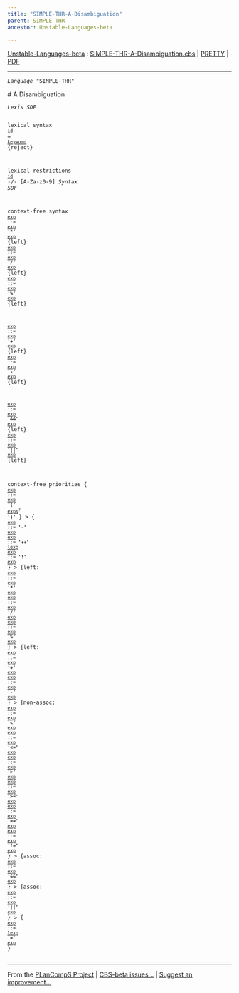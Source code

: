 ```yaml
---
title: "SIMPLE-THR-A-Disambiguation"
parent: SIMPLE-THR
ancestor: Unstable-Languages-beta

---
```


[Unstable-Languages-beta] : [SIMPLE-THR-A-Disambiguation.cbs] \| [PRETTY] \| [PDF]


----
<div class="highlighter-rouge"><pre class="highlight"><code><i class="keyword">Language</i> <span id="Language_SIMPLE-THR">"SIMPLE-THR"</span></code></pre></div>
# <span id="SectionNumber_A">A</span> Disambiguation


<div class="highlighter-rouge"><pre class="highlight"><code><i class="keyword">Lexis</i> <i class="keyword">SDF</i>

lexical syntax
  <code><span class="syn-name"><a href="../SIMPLE-THR-1-Lexical/index.html#SyntaxName_id">id</a></span></code> = <code><span class="syn-name"><a href="../SIMPLE-THR-1-Lexical/index.html#SyntaxName_keyword">keyword</a></span></code> {reject}

lexical restrictions
  <code><span class="syn-name"><a href="../SIMPLE-THR-1-Lexical/index.html#SyntaxName_id">id</a></span></code> -/- [A-Za-z0-9]
<i class="keyword">Syntax</i> <i class="keyword">SDF</i>

context-free syntax
<code><i class="keyword"></i><i class="var"></i><span class="syn-name"><a href="../SIMPLE-THR-2-Expressions/index.html#SyntaxName_exp">exp</a></span> ::= <span class="syn-name"><a href="../SIMPLE-THR-2-Expressions/index.html#SyntaxName_exp">exp</a></span> <b class="atom">'*'</b> <span class="syn-name"><a href="../SIMPLE-THR-2-Expressions/index.html#SyntaxName_exp">exp</a></span></code> {left}
<code><i class="keyword"></i><i class="var"></i><span class="syn-name"><a href="../SIMPLE-THR-2-Expressions/index.html#SyntaxName_exp">exp</a></span> ::= <span class="syn-name"><a href="../SIMPLE-THR-2-Expressions/index.html#SyntaxName_exp">exp</a></span> <b class="atom">'/'</b> <span class="syn-name"><a href="../SIMPLE-THR-2-Expressions/index.html#SyntaxName_exp">exp</a></span></code> {left}
<code><i class="keyword"></i><i class="var"></i><span class="syn-name"><a href="../SIMPLE-THR-2-Expressions/index.html#SyntaxName_exp">exp</a></span> ::= <span class="syn-name"><a href="../SIMPLE-THR-2-Expressions/index.html#SyntaxName_exp">exp</a></span> <b class="atom">'%'</b> <span class="syn-name"><a href="../SIMPLE-THR-2-Expressions/index.html#SyntaxName_exp">exp</a></span></code> {left}

<code><i class="keyword"></i><i class="var"></i><span class="syn-name"><a href="../SIMPLE-THR-2-Expressions/index.html#SyntaxName_exp">exp</a></span> ::= <span class="syn-name"><a href="../SIMPLE-THR-2-Expressions/index.html#SyntaxName_exp">exp</a></span> <b class="atom">'+'</b> <span class="syn-name"><a href="../SIMPLE-THR-2-Expressions/index.html#SyntaxName_exp">exp</a></span></code> {left}
<code><i class="keyword"></i><i class="var"></i><span class="syn-name"><a href="../SIMPLE-THR-2-Expressions/index.html#SyntaxName_exp">exp</a></span> ::= <span class="syn-name"><a href="../SIMPLE-THR-2-Expressions/index.html#SyntaxName_exp">exp</a></span> <b class="atom">'-'</b> <span class="syn-name"><a href="../SIMPLE-THR-2-Expressions/index.html#SyntaxName_exp">exp</a></span></code> {left}

<code><i class="keyword"></i><i class="var"></i><span class="syn-name"><a href="../SIMPLE-THR-2-Expressions/index.html#SyntaxName_exp">exp</a></span> ::= <span class="syn-name"><a href="../SIMPLE-THR-2-Expressions/index.html#SyntaxName_exp">exp</a></span> <b class="atom">'&&'</b> <span class="syn-name"><a href="../SIMPLE-THR-2-Expressions/index.html#SyntaxName_exp">exp</a></span></code> {left}
<code><i class="keyword"></i><i class="var"></i><span class="syn-name"><a href="../SIMPLE-THR-2-Expressions/index.html#SyntaxName_exp">exp</a></span> ::= <span class="syn-name"><a href="../SIMPLE-THR-2-Expressions/index.html#SyntaxName_exp">exp</a></span> <b class="atom">'||'</b> <span class="syn-name"><a href="../SIMPLE-THR-2-Expressions/index.html#SyntaxName_exp">exp</a></span></code> {left}

context-free priorities
{
<code><i class="keyword"></i><i class="var"></i><span class="syn-name"><a href="../SIMPLE-THR-2-Expressions/index.html#SyntaxName_exp">exp</a></span> ::= <span class="syn-name"><a href="../SIMPLE-THR-2-Expressions/index.html#SyntaxName_exp">exp</a></span> <b class="atom">'('</b> <span class="syn-name"><a href="../SIMPLE-THR-2-Expressions/index.html#SyntaxName_exps">exps</a></span><sup class="sup">?</sup> <b class="atom">')'</b></code>
} >
{
<code><i class="keyword"></i><i class="var"></i><span class="syn-name"><a href="../SIMPLE-THR-2-Expressions/index.html#SyntaxName_exp">exp</a></span> ::= <b class="atom">'-'</b> <span class="syn-name"><a href="../SIMPLE-THR-2-Expressions/index.html#SyntaxName_exp">exp</a></span></code>
<code><i class="keyword"></i><i class="var"></i><span class="syn-name"><a href="../SIMPLE-THR-2-Expressions/index.html#SyntaxName_exp">exp</a></span> ::= <b class="atom">'++'</b> <span class="syn-name"><a href="../SIMPLE-THR-2-Expressions/index.html#SyntaxName_lexp">lexp</a></span></code>
<code><i class="keyword"></i><i class="var"></i><span class="syn-name"><a href="../SIMPLE-THR-2-Expressions/index.html#SyntaxName_exp">exp</a></span> ::= <b class="atom">'!'</b> <span class="syn-name"><a href="../SIMPLE-THR-2-Expressions/index.html#SyntaxName_exp">exp</a></span></code>
} >
{left:
<code><i class="keyword"></i><i class="var"></i><span class="syn-name"><a href="../SIMPLE-THR-2-Expressions/index.html#SyntaxName_exp">exp</a></span> ::= <span class="syn-name"><a href="../SIMPLE-THR-2-Expressions/index.html#SyntaxName_exp">exp</a></span> <b class="atom">'*'</b> <span class="syn-name"><a href="../SIMPLE-THR-2-Expressions/index.html#SyntaxName_exp">exp</a></span></code>
<code><i class="keyword"></i><i class="var"></i><span class="syn-name"><a href="../SIMPLE-THR-2-Expressions/index.html#SyntaxName_exp">exp</a></span> ::= <span class="syn-name"><a href="../SIMPLE-THR-2-Expressions/index.html#SyntaxName_exp">exp</a></span> <b class="atom">'/'</b> <span class="syn-name"><a href="../SIMPLE-THR-2-Expressions/index.html#SyntaxName_exp">exp</a></span></code>
<code><i class="keyword"></i><i class="var"></i><span class="syn-name"><a href="../SIMPLE-THR-2-Expressions/index.html#SyntaxName_exp">exp</a></span> ::= <span class="syn-name"><a href="../SIMPLE-THR-2-Expressions/index.html#SyntaxName_exp">exp</a></span> <b class="atom">'%'</b> <span class="syn-name"><a href="../SIMPLE-THR-2-Expressions/index.html#SyntaxName_exp">exp</a></span></code>
} >
{left:
<code><i class="keyword"></i><i class="var"></i><span class="syn-name"><a href="../SIMPLE-THR-2-Expressions/index.html#SyntaxName_exp">exp</a></span> ::= <span class="syn-name"><a href="../SIMPLE-THR-2-Expressions/index.html#SyntaxName_exp">exp</a></span> <b class="atom">'+'</b> <span class="syn-name"><a href="../SIMPLE-THR-2-Expressions/index.html#SyntaxName_exp">exp</a></span></code>
<code><i class="keyword"></i><i class="var"></i><span class="syn-name"><a href="../SIMPLE-THR-2-Expressions/index.html#SyntaxName_exp">exp</a></span> ::= <span class="syn-name"><a href="../SIMPLE-THR-2-Expressions/index.html#SyntaxName_exp">exp</a></span> <b class="atom">'-'</b> <span class="syn-name"><a href="../SIMPLE-THR-2-Expressions/index.html#SyntaxName_exp">exp</a></span></code>
} >
{non-assoc:
<code><i class="keyword"></i><i class="var"></i><span class="syn-name"><a href="../SIMPLE-THR-2-Expressions/index.html#SyntaxName_exp">exp</a></span> ::= <span class="syn-name"><a href="../SIMPLE-THR-2-Expressions/index.html#SyntaxName_exp">exp</a></span> <b class="atom">'<'</b> <span class="syn-name"><a href="../SIMPLE-THR-2-Expressions/index.html#SyntaxName_exp">exp</a></span></code>
<code><i class="keyword"></i><i class="var"></i><span class="syn-name"><a href="../SIMPLE-THR-2-Expressions/index.html#SyntaxName_exp">exp</a></span> ::= <span class="syn-name"><a href="../SIMPLE-THR-2-Expressions/index.html#SyntaxName_exp">exp</a></span> <b class="atom">'<='</b> <span class="syn-name"><a href="../SIMPLE-THR-2-Expressions/index.html#SyntaxName_exp">exp</a></span></code>
<code><i class="keyword"></i><i class="var"></i><span class="syn-name"><a href="../SIMPLE-THR-2-Expressions/index.html#SyntaxName_exp">exp</a></span> ::= <span class="syn-name"><a href="../SIMPLE-THR-2-Expressions/index.html#SyntaxName_exp">exp</a></span> <b class="atom">'>'</b> <span class="syn-name"><a href="../SIMPLE-THR-2-Expressions/index.html#SyntaxName_exp">exp</a></span></code>
<code><i class="keyword"></i><i class="var"></i><span class="syn-name"><a href="../SIMPLE-THR-2-Expressions/index.html#SyntaxName_exp">exp</a></span> ::= <span class="syn-name"><a href="../SIMPLE-THR-2-Expressions/index.html#SyntaxName_exp">exp</a></span> <b class="atom">'>='</b> <span class="syn-name"><a href="../SIMPLE-THR-2-Expressions/index.html#SyntaxName_exp">exp</a></span></code>
<code><i class="keyword"></i><i class="var"></i><span class="syn-name"><a href="../SIMPLE-THR-2-Expressions/index.html#SyntaxName_exp">exp</a></span> ::= <span class="syn-name"><a href="../SIMPLE-THR-2-Expressions/index.html#SyntaxName_exp">exp</a></span> <b class="atom">'=='</b> <span class="syn-name"><a href="../SIMPLE-THR-2-Expressions/index.html#SyntaxName_exp">exp</a></span></code>
<code><i class="keyword"></i><i class="var"></i><span class="syn-name"><a href="../SIMPLE-THR-2-Expressions/index.html#SyntaxName_exp">exp</a></span> ::= <span class="syn-name"><a href="../SIMPLE-THR-2-Expressions/index.html#SyntaxName_exp">exp</a></span> <b class="atom">'!='</b> <span class="syn-name"><a href="../SIMPLE-THR-2-Expressions/index.html#SyntaxName_exp">exp</a></span></code>
} >
{assoc:
<code><i class="keyword"></i><i class="var"></i><span class="syn-name"><a href="../SIMPLE-THR-2-Expressions/index.html#SyntaxName_exp">exp</a></span> ::= <span class="syn-name"><a href="../SIMPLE-THR-2-Expressions/index.html#SyntaxName_exp">exp</a></span> <b class="atom">'&&'</b> <span class="syn-name"><a href="../SIMPLE-THR-2-Expressions/index.html#SyntaxName_exp">exp</a></span></code>
} >
{assoc:
<code><i class="keyword"></i><i class="var"></i><span class="syn-name"><a href="../SIMPLE-THR-2-Expressions/index.html#SyntaxName_exp">exp</a></span> ::= <span class="syn-name"><a href="../SIMPLE-THR-2-Expressions/index.html#SyntaxName_exp">exp</a></span> <b class="atom">'||'</b> <span class="syn-name"><a href="../SIMPLE-THR-2-Expressions/index.html#SyntaxName_exp">exp</a></span></code>
} >
{
<code><i class="keyword"></i><i class="var"></i><span class="syn-name"><a href="../SIMPLE-THR-2-Expressions/index.html#SyntaxName_exp">exp</a></span> ::= <span class="syn-name"><a href="../SIMPLE-THR-2-Expressions/index.html#SyntaxName_lexp">lexp</a></span> <b class="atom">'='</b> <span class="syn-name"><a href="../SIMPLE-THR-2-Expressions/index.html#SyntaxName_exp">exp</a></span></code>
}</code></pre></div>



[Funcons-beta]: /CBS-beta/docs/Funcons-beta
  "FUNCONS-BETA"
[Unstable-Funcons-beta]: /CBS-beta/docs/Unstable-Funcons-beta
  "UNSTABLE-FUNCONS-BETA"
[Languages-beta]: /CBS-beta/docs/Languages-beta
  "LANGUAGES-BETA"
[Unstable-Languages-beta]: /CBS-beta/docs/Unstable-Languages-beta
  "UNSTABLE-LANGUAGES-BETA"
[CBS-beta]: /CBS-beta
  "CBS-BETA"
[SIMPLE-THR-A-Disambiguation.cbs]: https://github.com/plancomps/CBS-beta/blob/master/Unstable-Languages-beta/SIMPLE-Threads/SIMPLE-THR-cbs/SIMPLE-THR/SIMPLE-THR-A-Disambiguation/SIMPLE-THR-A-Disambiguation.cbs
  "CBS SOURCE FILE ON GITHUB"
[PLAIN]: /CBS-beta/docs/Unstable-Languages-beta/SIMPLE-Threads/SIMPLE-THR-cbs/SIMPLE-THR/SIMPLE-THR-A-Disambiguation
  "CBS SOURCE WEB PAGE"
[PRETTY]: /CBS-beta/math/Unstable-Languages-beta/SIMPLE-Threads/SIMPLE-THR-cbs/SIMPLE-THR/SIMPLE-THR-A-Disambiguation
  "CBS-KATEX WEB PAGE"
[PDF]: /CBS-beta/math/Unstable-Languages-beta/SIMPLE-Threads/SIMPLE-THR-cbs/SIMPLE-THR/SIMPLE-THR-A-Disambiguation/SIMPLE-THR-A-Disambiguation.pdf
  "CBS-LATEX PDF FILE"
[PLanCompS Project]: https://plancomps.github.io
  "PROGRAMMING LANGUAGE COMPONENTS AND SPECIFICATIONS PROJECT HOME PAGE"

____

From the [PLanCompS Project] | [CBS-beta issues...] | [Suggest an improvement...]

[CBS-beta issues...]: https://github.com/plancomps/CBS-beta/issues
   "CBS-BETA ISSUE REPORTS ON GITHUB"
 [Suggest an improvement...]: mailto:plancomps@gmail.com?Subject=CBS-beta%20-%20comment&Body=Re%3A%20CBS-beta%20specification%20at%20SIMPLE-THR/SIMPLE-THR-A-Disambiguation/SIMPLE-THR-A-Disambiguation.cbs%0A%0AComment/Query/Issue/Suggestion%3A%0A%0A%0ASignature%3A%0A
   "GENERATE AN EMAIL TEMPLATE"
